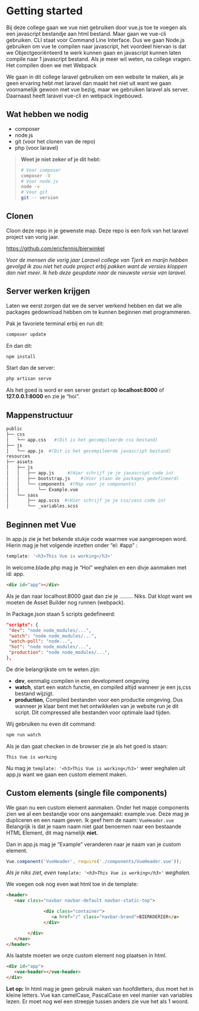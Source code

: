 # Getting started
Bij deze college gaan we vue niet gebruiken door vue.js toe te voegen als een javascript bestandje aan html bestand. Maar gaan we vue-cli gebruiken. CLI staat voor Command Line Interface. Dus we gaan Node.js gebruiken om vue te compilen naar javascript, het voordeel hiervan is dat we Objectgeoriënteerd te werk kunnen gaan en javascript kunnen laten compile naar 1 javascript bestand. Als je meer wil weten, na college vragen.
Het compilen doen we met Webpack

We gaan in dit college laravel gebruiken om een website te maken, als je geen ervaring hebt met laravel dan maakt het niet uit want we gaan voornamelijk gewoon met vue bezig, maar we gebruiken laravel als server. Daarnaast heeft laravel vue-cli en webpack ingebouwd.

## Wat hebben we nodig
- composer
- node.js
- git (voor het clonen van de repo)
- php (voor laravel)

> **Weet je niet zeker of je dit hebt:**
> ``` bash
> # Voor composer
> composer -V
> # Voor node.js
> node -v
> # Voor git
> git -- version
> ```

## Clonen
Cloon deze repo in je gewenste map. Deze repo is een fork van het laravel project van vorig jaar.

https://github.com/ericfennis/bierwinkel

*Voor de mensen die vorig jaar Laravel college van Tjerk en marijn hebben gevolgd ik zou niet het oude project erbij pakken want de versies kloppen dan niet meer. Ik heb deze geupdate naar de nieuwste versie van laravel.*

## Server werken krijgen
Laten we eerst zorgen dat we de server werkend hebben en dat we alle packages gedownload hebben om te kunnen beginnen met programmeren.

Pak je favoriete terminal erbij en run dit:
``` bash
composer update
```
En dan dit:
``` bash
npm install
```

Start dan de server:
``` bash
php artisan serve
```
Als het goed is word er een server gestart op **localhost:8000** of **127.0.0.1:8000** en zie je “hoi”.

## Mappenstructuur
``` bash
public
├── css
│   └── app.css   #(Dit is het gecompileerde css bestand)
├── js
│   └── app.js  #(Dit is het gecompileerde javascript bestand)
resources
├── assets
│   ├── js
│   │   ├── app.js     #(Hier schrijf je je javascript code in)
│   │   ├── bootstrap.js    #(Hier staan de packages gedefineerd)
│   │   └── components  #(Map voor je components)
│   │       └── Example.vue
│   └── sass
│       ├── app.scss  #(Hier schrijf je je css/sass code in)
│       └── _variables.scss

```
## Beginnen met Vue
In app.js zie je het bekende stukje code waarmee vue aangeroepen word. Hierin mag je het volgende inzetten onder “el: #app” :
``` js
template: '<h3>This Vue is working</h3>'
```
In welcome.blade.php mag je “Hoi” weghalen en een divje aanmaken met id: app.
``` html
<div id="app"></div>
```
Als je dan naar localhost:8000 gaat dan zie je ……… Niks.
Dat klopt want we moeten de Asset Builder nog runnen (webpack).

In Package.json staan 5 scripts gedefineerd:
``` json
"scripts": {
 "dev": "node node_modules/...",
 "watch": "node node_modules/...",
 "watch-poll": "node...",
 "hot": "node node_modules/...",
 "production": "node node_modules/...",
},
```
De drie belangrijkste om te weten zijn:
- **dev**,  eenmalig compilen in een development omgeving
- **watch**, start een watch functie, en compiled altijd wanneer je een js,css bestand wijzigt.
- **production**, Compiled bestanden voor een productie omgeving. Dus wanneer je klaar bent met het ontwikkelen van je website run je dit script. Dit compressed alle bestanden voor optimale laad tijden.

Wij gebruiken nu even dit command:
``` bash
npm run watch
```
Als je dan gaat checken in de browser zie je als het goed is staan:
```
This Vue is working
```
Nu mag je  `template: '<h3>This Vue is working</h3>'` weer weghalen uit app.js want we gaan een custom element maken.

## Custom elements (single file components)
We gaan nu een custom element aanmaken. Onder het mapje components zien we al een bestandje voor ons aangemaakt: example.vue. Deze mag je dupliceren en een naam geven.
Ik geef hem de naam: `VueHeader.vue`
Belangrijk is dat je naam naam niet gaat benoemen naar een bestaande HTML Element, dit mag namelijk **niet.**

Dan in app.js mag je “Example” veranderen naar je naam van je custom element.
``` js
Vue.component('VueHeader', require('./components/VueHeader.vue'));
```
*Als je niks ziet, even `template: '<h3>This Vue is working</h3>'` weghalen.*

We voegen ook nog even wat html toe in de template:
``` html
<header>
   <nav class="navbar navbar-default navbar-static-top">

              <div class="container">
                 <a href="/" class="navbar-brand">BIERKOERIER</a>
              </div>

        </div>
   </nav>
</header>
```
Als laatste moeten we onze custom element nog plaatsen in html.
``` html
<div id="app">
   <vue-header></vue-header>
</div>
```
**Let op:** In html mag je geen gebruik maken van hoofdletters, dus moet het in kleine letters. Vue kan camelCase, PascalCase en veel manier van variables lezen. Er moet nog wel een streepje tussen anders zie vue het als 1 woord.
